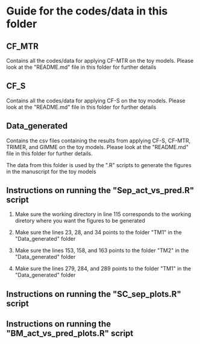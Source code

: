 # Guide for the codes/data in this folder

## CF_MTR 
Contains all the codes/data for applying CF-MTR on the toy models. Please look at the "README.md" file in this folder for further details

## CF_S
Contains all the codes/data for applying CF-S on the toy models. Please look at the "README.md" file in this folder for further details

## Data_generated
Contains the csv files containing the results from applying CF-S, CF-MTR, TRIMER, and GIMME on the toy models. Please look at the "README.md" file in this folder for further details.

The data from this folder is used by the ".R" scripts to generate the figures in the manuscript for the toy models

## Instructions on running the "Sep_act_vs_pred.R" script
1) Make sure the working directory in line 115 corresponds to the working diretory where you want the figures to be generated

2) Make sure the lines 23, 28, and 34 points to the folder "TM1" in the "Data_generated" folder

3) Make sure the lines 153, 158, and 163 points to the folder "TM2" in the "Data_generated" folder

4) Make sure the lines 279, 284, and 289 points to the folder "TM1" in the "Data_generated" folder

## Instructions on running the "SC_sep_plots.R" script


## Instructions on running the "BM_act_vs_pred_plots.R" script



